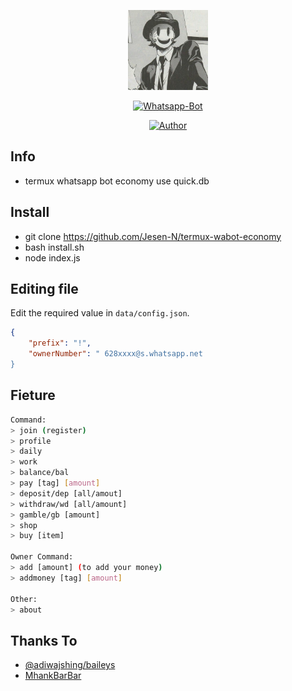 <p align="center">
<img src="https://raw.githubusercontent.com/jesen-n/jesen-n/master/image/gambar.jpg" width="128" height="128"/>
</p>
<p align="center">
<a href="#"><img title="Whatsapp-Bot" src="https://img.shields.io/badge/Whatsapp Bot-green?colorA=%23ff0000&colorB=%23017e40&style=for-the-badge"></a>
</p>
<p align="center">
<a href="https://github.com/Jesen-N"><img title="Author" src="https://img.shields.io/badge/Author-Jesen N-blueviolet.svg?style=for-the-badge&logo=github"></a>
</p>

## Info
- termux whatsapp bot economy use quick.db

## Install
- git clone https://github.com/Jesen-N/termux-wabot-economy
- bash install.sh
- node index.js

##  Editing file
Edit the required value in `data/config.json`.
```json
{
    "prefix": "!",
    "ownerNumber": " 628xxxx@s.whatsapp.net
}
```

## Fieture
```bash
Command:
> join (register)
> profile
> daily
> work
> balance/bal
> pay [tag] [amount]
> deposit/dep [all/amout]
> withdraw/wd [all/amount]
> gamble/gb [amount]
> shop
> buy [item]

Owner Command:
> add [amount] (to add your money)
> addmoney [tag] [amount] 

Other:
> about
```

## Thanks To
- [@adiwajshing/baileys](https://github.com/adiwajshing/Baileys)
- [MhankBarBar](https://github.com/MhankBarBar)
